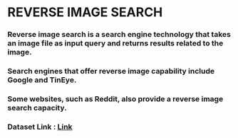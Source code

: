 # REVERSE IMAGE SEARCH

### Reverse image search is a search engine technology that takes an image file as input query and returns results related to the image.

### Search engines that offer reverse image capability include Google and TinEye. 

### Some websites, such as Reddit, also provide a reverse image search capacity.

### Dataset Link : <a href='https://www.kaggle.com/mbkinaci/fruit-images-for-object-detection'>Link</a>
